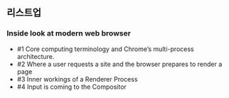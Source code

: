 ## 리스트업

### Inside look at modern web browser

- #1 Core computing terminology and Chrome’s multi-process architecture.
- #2 Where a user requests a site and the browser prepares to render a page
- #3 Inner workings of a Renderer Process
- #4 Input is coming to the Compositor
